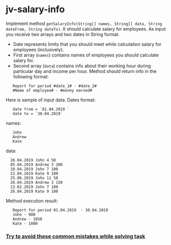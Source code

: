 # jv-salary-info

Implement method `getSalaryInfo(String[] names, String[] data, String dateFrom, String dateTo)`. It should calculate 
salary for employees. As input you receive two arrays and two dates in String format. 
 - Date represents limits that you should meet while calculation salary for employees (inclusively).
 - First array (`names`) contains names of employees you should calculate salary for.
 - Second array (`data`) contains info about their working hour during particular day and income per hour. 
Method should return info in the following format:
```
   Report for period #date_1# - #date_2#
   #Name of employee# - #money earned#
```
Here is sample of input data.
Dates format:
```
   date from = `01.04.2019 `
   date to = `30.04.2019` 
``` 

names:
```
   John
   Andrew
   Kate
```

data:
```
  26.04.2019 John 4 50
  05.04.2019 Andrew 3 200
  10.04.2019 John 7 100
  22.04.2019 Kate 9 100
  25.06.2019 John 11 50
  26.04.2019 Andrew 3 150
  13.02.2019 John 7 100
  26.04.2019 Kate 9 100
```

Method execution result:
```
   Report for period 01.04.2019  - 30.04.2019  
   John - 900
   Andrew - 1050
   Kate - 1800
```
### [Try to avoid these common mistakes while solving task](https://mate-academy.github.io/jv-program-common-mistakes/java-core/exceptions/salary-info)
